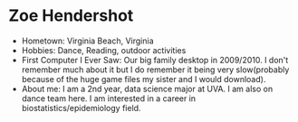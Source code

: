# Zoe Hendershot

- Hometown: Virginia Beach, Virginia
- Hobbies: Dance, Reading, outdoor activities
- First Computer I Ever Saw: Our big family desktop in 2009/2010. I don't remember much about it but I do remember it being very slow(probably because of the huge game files my sister and I would download).
- About me: I am a 2nd year, data science major at UVA. I am also on dance team here. I am interested in a career in biostatistics/epidemiology field.

